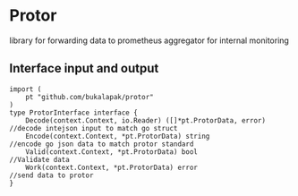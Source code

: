 
# Protor
library for forwarding data to prometheus aggregator for internal monitoring

## Interface input and output

````
import (
	pt "github.com/bukalapak/protor"
)
type ProtorInterface interface {
	Decode(context.Context, io.Reader) ([]*pt.ProtorData, error) //decode intejson input to match go struct
	Encode(context.Context, *pt.ProtorData) string               //encode go json data to match protor standard
	Valid(context.Context, *pt.ProtorData) bool                  //Validate data
	Work(context.Context, *pt.ProtorData) error                  //send data to protor
}
````
